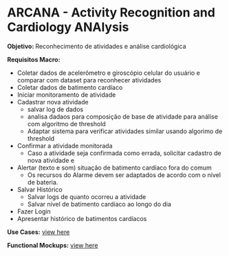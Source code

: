# ARCANA - Activity Recognition and Cardiology ANAlysis

<b> Objetivo: </b> Reconhecimento de atividades e análise cardiológica

<b> Requisitos Macro: </b> 
- Coletar dados de acelerômetro e giroscópio celular do usuário e comparar com dataset para reconhecer atividades
- Coletar dados de batimento cardíaco
- Iniciar monitoramento de atividade
- Cadastrar nova atividade
	- salvar log de dados
	- analisa dadaos para composição de base de atividade para análise com algoritmo de threshold
	- Adaptar sistema para verificar atividades similar usando algorimo de threshold
- Confirmar a atividade monitorada
	- Caso a atividade seja confirmada como errada, solicitar cadastro de nova atividade e 
- Alertar (texto e som) situação  de batimento cardíaco fora do comum
	- Os recursos do Alarme devem ser adaptados de acordo com o nível de bateria.
- Salvar Histórico
	- Salvar logs de quanto ocorreu a atividade
	- Salvar nível de batimento cardíaco ao longo do dia
- Fazer Login
- Apresentar histórico de batimentos cardíacos

<b>Use Cases:</b> [view here](./Documentation/UseCases.md)

<b>Functional Mockups:</b> [view here](./Documentation/FunctionalMockups.md)
